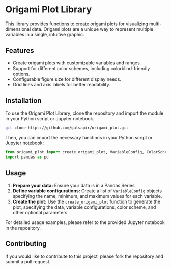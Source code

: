 
# Origami Plot Library

This library provides functions to create origami plots for visualizing multi-dimensional data. Origami plots are a unique way to represent multiple variables in a single, intuitive graphic.

## Features

- Create origami plots with customizable variables and ranges.
- Support for different color schemes, including colorblind-friendly options.
- Configurable figure size for different display needs.
- Grid lines and axis labels for better readability.

## Installation

To use the Origami Plot Library, clone the repository and import the module in your Python script or Jupyter notebook.

```bash
git clone https://github.com/galsapir/origami_plot.git
```

Then, you can import the necessary functions in your Python script or Jupyter notebook:

```python
from origami_plot import create_origami_plot, VariableConfig, ColorScheme
import pandas as pd
```

## Usage

1. **Prepare your data:** Ensure your data is in a Pandas Series.
2. **Define variable configurations:** Create a list of `VariableConfig` objects specifying the name, minimum, and maximum values for each variable.
3. **Create the plot:** Use the `create_origami_plot` function to generate the plot, specifying the data, variable configurations, color scheme, and other optional parameters.

For detailed usage examples, please refer to the provided Jupyter notebook in the repository.

## Contributing

If you would like to contribute to this project, please fork the repository and submit a pull request.

